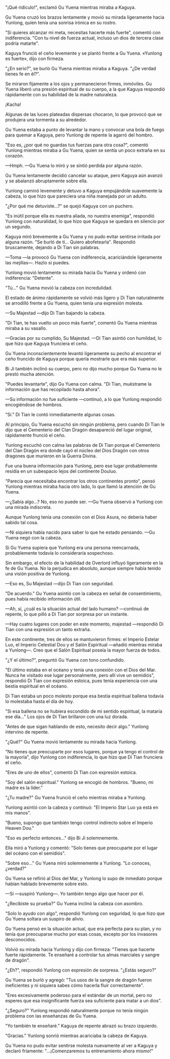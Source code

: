 
"¡Qué ridículo!", exclamó Gu Yuena mientras miraba a Kaguya.

Gu Yuena cruzó los brazos lentamente y movió su mirada ligeramente hacia Yunlong, quien tenía una sonrisa irónica en su rostro.

"Si quieres alcanzar mi meta, necesitas hacerte más fuerte", comentó con indiferencia. "Con tu nivel de fuerza actual, incluso un dios de tercera clase podría matarte".

Kaguya frunció el ceño levemente y se plantó frente a Gu Yuena. «Yunlong es fuerte», dijo con firmeza.

"¿En serio?", se burló Gu Yuena mientras miraba a Kaguya. "¿De verdad tienes fe en él?".

Se miraron fijamente a los ojos y permanecieron firmes, inmóviles. Gu Yuena liberó una presión espiritual de su cuerpo, a la que Kaguya respondió rápidamente con su habilidad de la madre naturaleza.

¡Kacha!

Algunas de las luces plateadas dispersas chocaron, lo que provocó que se produjera una tormenta a su alrededor.

Gu Yuena estaba a punto de levantar la mano y convocar una bola de fuego para quemar a Kaguya, pero Yunlong de repente la agarró del hombro.

"Eso es, ¿por qué no guardas tus fuerzas para otra cosa?", comentó Yunlong mientras miraba a Gu Yuena, quien se sentía un poco extraña en su corazón.

—Hmph. —Gu Yuena lo miró y se sintió perdida por alguna razón.

Gu Yuena lentamente decidió cancelar su ataque, pero Kaguya aún avanzó y se abalanzó abruptamente sobre ella.

Yunlong caminó levemente y detuvo a Kaguya empujándole suavemente la cabeza, lo que hizo que pareciera una niña manejada por un adulto.

"¿Por qué me detuviste…?" se quejó Kaguya con un puchero.

"Es inútil porque ella es nuestra aliada, no nuestra enemiga", respondió Yunlong con naturalidad, lo que hizo que Kaguya se quedara en silencio por un segundo.

Kaguya miró brevemente a Gu Yuena y no pudo evitar sentirse irritada por alguna razón. "Se burló de ti... Quiero abofetearla". Respondió bruscamente, dejando a Di Tian sin palabras.

—Toma —la provocó Gu Yuena con indiferencia, acariciándole ligeramente las mejillas—. Hazlo si puedes.

Yunlong movió lentamente su mirada hacia Gu Yuena y ordenó con indiferencia: "Detente".

"Tú..." Gu Yuena movió la cabeza con incredulidad.

El estado de ánimo rápidamente se volvió más ligero y Di Tian naturalmente se arrodilló frente a Gu Yuena, quien tenía una expresión molesta.

—Su Majestad —dijo Di Tian bajando la cabeza.

"Di Tian, ​​te has vuelto un poco más fuerte", comentó Gu Yuena mientras miraba a su vasallo.

—Gracias por su cumplido, Su Majestad. —Di Tian asintió con humildad, lo que hizo que Kaguya frunciera el ceño.

Gu Yuena inconscientemente levantó ligeramente su pecho al encontrar el ceño fruncido de Kaguya porque quería mostrarle que era más superior.

Bi Ji también inclinó su cuerpo, pero no dijo mucho porque Gu Yuena no le prestó mucha atención.

"Puedes levantarte", dijo Gu Yuena con calma. "Di Tian, ​​muéstrame la información que has recopilado hasta ahora".

—Su información no fue suficiente —continuó, a lo que Yunlong respondió encogiéndose de hombros.

"Sí." Di Tian le contó inmediatamente algunas cosas.

Al principio, Gu Yuena escuchó sin ningún problema, pero cuando Di Tian le dijo que el Cementerio del Clan Dragón desapareció del lugar original, rápidamente frunció el ceño.

Yunlong escuchó con calma las palabras de Di Tian porque el Cementerio del Clan Dragón era donde cayó el núcleo del Dios Dragón con otros dragones que murieron en la Guerra Divina.

Fue una buena información para Yunlong, pero ese lugar probablemente residía en un subespacio lejos del continente Douluo.

"Parecía que necesitaba encontrar los otros continentes pronto", pensó Yunlong mientras miraba hacia otro lado, lo que llamó la atención de Gu Yuena.

—¿Sabía algo...? No, eso no puede ser. —Gu Yuena observó a Yunlong con una mirada indiscreta.

Aunque Yunlong tenía una conexión con el Dios Asura, no debería haber sabido tal cosa.

—Ni siquiera había nacido para saber lo que he estado pensando. —Gu Yuena negó con la cabeza.

Si Gu Yuena supiera que Yunlong era una persona reencarnada, probablemente todavía lo consideraría sospechoso.

Sin embargo, el efecto de la habilidad de Overlord influyó ligeramente en la fe de Gu Yuena. No la perjudica en absoluto, aunque siempre había tenido una visión positiva de Yunlong.

—Eso es, Su Majestad —dijo Di Tian con seguridad.

"De acuerdo." Gu Yuena asintió con la cabeza en señal de consentimiento, pues había recibido información útil.

—Ah, sí, ¿cuál es la situación actual del lado humano? —continuó de repente, lo que pilló a Di Tian por sorpresa por un instante.

—Hay cuatro lugares con poder en este momento, majestad —respondió Di Tian con una expresión un tanto extraña.

En este continente, tres de ellos se mantuvieron firmes: el Imperio Estelar Luo, el Imperio Celestial Dou y el Salón Espiritual —añadió mientras miraba a Yunlong—. Creo que el Salón Espiritual poseía la mayor fuerza de todos.

"¿Y el último?", preguntó Gu Yuena con tono confundido.

"El último estaba en el océano y tenía una conexión con el Dios del Mar. Nunca he visitado ese lugar personalmente, pero allí vive un semidiós", respondió Di Tian con expresión estoica, pues tenía experiencia con una bestia espiritual en el océano.

Di Tian estaba un poco molesto porque esa bestia espiritual ballena todavía lo molestaba hasta el día de hoy.

"Si esa ballena no se hubiera escondido de mi sentido espiritual, la mataría ese día..." Los ojos de Di Tian brillaron con una luz dorada.

"Antes de que sigan hablando de esto, necesito decir algo." Yunlong intervino de repente.

"¿Qué?" Gu Yuena movió lentamente su mirada hacia Yunlong.

"No tienes que preocuparte por esos lugares, porque ya tengo el control de la mayoría", dijo Yunlong con indiferencia, lo que hizo que Di Tian frunciera el ceño.

"Eres de uno de ellos", comentó Di Tian con expresión estoica.

"Soy del salón espiritual." Yunlong se encogió de hombros. "Bueno, mi madre es la líder."

"¿Tu madre?" Gu Yuena frunció el ceño mientras miraba a Yunlong.

Yunlong asintió con la cabeza y continuó: "El Imperio Star Luo ya está en mis manos".

"Bueno, supongo que también tengo control indirecto sobre el Imperio Heaven Dou."

"Eso es perfecto entonces..." dijo Bi Ji solemnemente.

Ella miró a Yunlong y comentó: "Solo tienes que preocuparte por el lugar del océano con el semidiós".

"Sobre eso..." Gu Yuena miró solemnemente a Yunlong. "Lo conoces, ¿verdad?"

Gu Yuena se refirió al Dios del Mar, y Yunlong lo supo de inmediato porque habían hablado brevemente sobre esto.

—Sí —suspiró Yunlong—. Yo también tengo algo que hacer por él.

"¿Recibiste su prueba?" Gu Yuena inclinó la cabeza con asombro.

"Solo lo ayudo con algo", respondió Yunlong con seguridad, lo que hizo que Gu Yuena soltara un suspiro de alivio.

Gu Yuena pensó en la situación actual, que era perfecta para su plan, y no tenía que preocuparse mucho por esas cosas, excepto por los invasores desconocidos.

Volvió su mirada hacia Yunlong y dijo con firmeza: "Tienes que hacerte fuerte rápidamente. Te enseñaré a controlar tus almas marciales y sangre de dragón".

"¿Eh?", respondió Yunlong con expresión de sorpresa. "¿Estás seguro?"

Gu Yuena se burló y agregó: "Tus usos de la sangre de dragón fueron ineficientes y ni siquiera sabes cómo hacerla fluir correctamente".

"Eres excesivamente poderoso para el estándar de un mortal, pero no esperes que esa insignificante fuerza sea suficiente para matar a un dios".

"¿Seguro?" Yunlong respondió naturalmente porque no tenía ningún problema con las enseñanzas de Gu Yuena.

"Yo también te enseñaré." Kaguya de repente abrazó su brazo izquierdo.

"Gracias." Yunlong sonrió mientras acariciaba la cabeza de Kaguya.

Gu Yuena no pudo evitar sentirse molesta nuevamente al ver a Kaguya y declaró fríamente: "...¡Comenzaremos tu entrenamiento ahora mismo!"